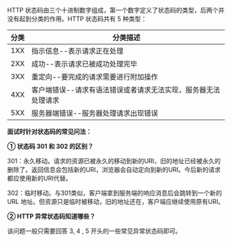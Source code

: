 HTTP 状态码由三个十进制数字组成，第一个数字定义了状态码的类型，后两个并没有起到分类的作用。HTTP 状态码共有 5 种类型：

| **分类** | **分类描述**                                                 |
| -------- | ------------------------------------------------------------ |
| 1XX      | 指示信息--表示请求正在处理                                   |
| 2XX      | 成功--表示请求已被成功处理完毕                               |
| 3XX      | 重定向--要完成的请求需要进行附加操作                         |
| 4XX      | 客户端错误--请求有语法错误或者请求无法实现，服务器无法处理请求 |
| 5XX      | 服务器端错误--服务器处理请求出现错误                         |





**面试时针对状态码的常见问法：**

**① 状态码 301 和 302 的区别？**

301：永久移动。请求的资源已被永久的移动到新的URI，旧的地址已经被永久的删除了。返回信息会包括新的URI，浏览器会自动定向到新的URI。今后新的请求都应使用新的URI代替。

302：临时移动。与301类似，客户端拿到服务端的响应消息后会跳转到一个新的 URL 地址。但资源只是临时被移动，旧的地址还在，客户端应继续使用原有URI。

**② HTTP 异常状态码知道哪些？**

该问题一般只需要回答 3, 4 , 5 开头的一些常见异常状态码即可。

